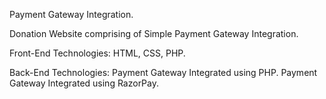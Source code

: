 Payment Gateway Integration.

Donation Website comprising of Simple Payment Gateway Integration.

Front-End Technologies: HTML, CSS, PHP.

Back-End Technologies: Payment Gateway Integrated using PHP. Payment Gateway Integrated using RazorPay.
